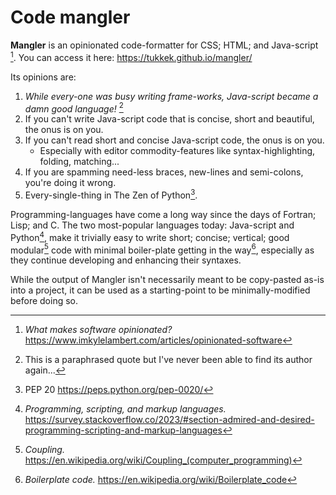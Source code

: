 # Code mangler

**Mangler** is an opinionated code-formatter for CSS; HTML; and Java-script [^1]. You can access it here: https://tukkek.github.io/mangler/

Its opinions are:

1. *While every-one was busy writing frame-works, Java-script became a damn good language!* [^2]
2. If you can't write Java-script code that is concise, short and beautiful, the onus is on you.
3. If you can't read short and concise Java-script code, the onus is on you.
   - Especially with editor commodity-features like syntax-highlighting, folding, matching...
4. If you are spamming need-less braces, new-lines and semi-colons, you're doing it wrong.
5. Every-single-thing in The Zen of Python[^3].

Programming-languages have come a long way since the days of Fortran; Lisp; and C. The two most-popular languages today: Java-script and Python[^4], make it trivially easy to write short; concise; vertical; good modular[^5] code with minimal boiler-plate getting in the way[^6], especially as they continue developing and enhancing their syntaxes.

While the output of Mangler isn't necessarily meant to be copy-pasted as-is into a project, it can be used as a starting-point to be minimally-modified before doing so.

[^1]: *What makes software opinionated?* https://www.imkylelambert.com/articles/opinionated-software
[^2]: This is a paraphrased quote but I've never been able to find its author again...
[^3]: PEP 20 https://peps.python.org/pep-0020/
[^4]: *Programming, scripting, and markup languages.* https://survey.stackoverflow.co/2023/#section-admired-and-desired-programming-scripting-and-markup-languages
[^5]: *Coupling.* https://en.wikipedia.org/wiki/Coupling_(computer_programming)
[^6]: *Boilerplate code.* https://en.wikipedia.org/wiki/Boilerplate_code
